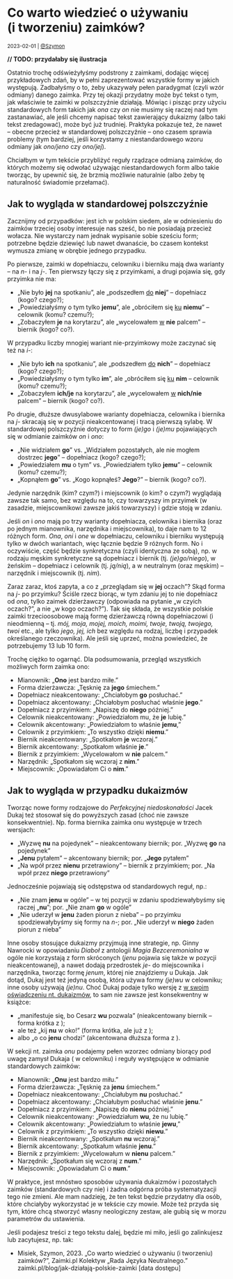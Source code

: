 # Co warto wiedzieć o używaniu (i tworzeniu) zaimków?

<small>2023-02-01 | [@Szymon](/@Szymon)</small>

<!-- ![TODO](/img-local/blog/TODO.jpg) -->

**// TODO: przydałaby się ilustracja**

Ostatnio trochę odświeżyłyśmy podstrony z zaimkami, dodając więcej przykładowych zdań, 
by w pełni zaprezentować wszystkie formy w jakich występują.
Zadbałyśmy o to, żeby ukazywały pełen paradygmat (czyli wzór odmiany) danego zaimka.
Przy tej okazji przydatny może być tekst o tym, jak właściwie te zaimki w polszczyźnie działają.
Mówiąc i pisząc przy użyciu standardowych form takich jak _ona_ czy _on_ nie musimy się raczej nad tym zastanawiać,
ale jeśli chcemy napisać tekst zawierający dukaizmy (albo taki tekst zredagować), może być już trudniej.
Praktyka pokazuje też, że nawet – obecne przecież w standardowej polszczyźnie – ono czasem sprawia problemy
(tym bardziej, jeśli korzystamy z niestandardowego wzoru odmiany jak _ono/jeno_ czy _ono/jej_).

Chciałbym w tym tekście przybliżyć reguły rządzące odmianą zaimków,
do których możemy się odwołać używając niestandardowych form albo takie tworząc, by upewnić się,
że brzmią możliwie naturalnie (albo żeby tę naturalność świadomie przełamać).

## Jak to wygląda w standardowej polszczyźnie

Zacznijmy od przypadków: jest ich w polskim siedem, ale w odniesieniu do zaimków trzeciej osoby
interesuje nas sześć, bo nie posiadają przecież wołacza. Nie wystarczy nam jednak wypisanie sobie sześciu form;
potrzebne będzie dziewięć lub nawet dwanaście, bo czasem kontekst wymusza zmianę w obrębie jednego przypadku.

Po pierwsze, zaimki w dopełniaczu, celowniku i bierniku mają dwa warianty – na _n-_ i na _j-_.
Ten pierwszy łączy się z przyimkami, a drugi pojawia się, gdy przyimka nie ma:

- „Nie było **jej** na spotkaniu”, ale „podszedłem <u>do</u> **niej**” – dopełniacz (kogo? czego?);
- „Powiedziałyśmy o tym tylko **jemu**”, ale „obróciłem się <u>ku</u> **niemu**” – celownik (komu? czemu?);
- „Zobaczyłem **je** na korytarzu”, ale „wycelowałem <u>w</u> **nie** palcem” – biernik (kogo? co?).

W przypadku liczby mnogiej wariant nie-przyimkowy może zaczynać się też na _i-_:

- „Nie było **ich** na spotkaniu”, ale „podszedłem <u>do</u> **nich**” – dopełniacz (kogo? czego?);
- „Powiedziałyśmy o tym tylko **im**”, ale „obróciłem się <u>ku</u> **nim** – celownik (komu? czemu?);
- „Zobaczyłem **ich/je** na korytarzu”, ale „wycelowałem <u>w</u> **nich/nie** palcem” – biernik (kogo? co?).

Po drugie, dłuższe dwusylabowe warianty dopełniacza, celownika i biernika na _j-_
skracają się w pozycji nieakcentowanej i tracą pierwszą sylabę.
W standardowej polszczyźnie dotyczy to form _(je)go_ i _(je)mu_ pojawiających się w odmianie zaimków _on_ i _ono_:

- „Nie widziałem **go**” vs. „Widziałem pozostałych, ale nie mogłem dostrzec **jego**” – dopełniacz (kogo? czego?);
- „Powiedziałem **mu** o tym” vs. „Powiedziałem tylko **jemu**” – celownik (komu? czemu?);
- „Kopnąłem **go**” vs. „Kogo kopnąłeś? **Jego**?” – biernik (kogo? co?).

Jedynie narzędnik (kim? czym?) i miejscownik (o kim? o czym?) wyglądają zawsze tak samo,
bez względu na to, czy towarzyszy im przyimek (w zasadzie, miejscownikowi zawsze jakiś towarzyszy) i gdzie stoją w zdaniu.

Jeśli _on_ i _ono_ mają po trzy warianty dopełniacza, celownika i biernika (oraz po jednym mianownika, narzędnika i miejscownika),
to daje nam to 12 różnych form. _Ona_, _oni_ i _one_ w dopełniaczu, celowniku i bierniku występują tylko w dwóch wariantach,
więc łącznie będzie 9 różnych form. No i oczywiście, część będzie synkretyczna (czyli identyczna ze sobą),
np. w rodzaju męskim synkretyczne są dopełniacz i biernik (tj. _(je)go/niego_),
w żeńskim – dopełniacz i celownik (tj. _ją/nią_), a w neutralnym (oraz męskim) – narzędnik i miejscownik (tj. _nim_).

Zaraz zaraz, ktoś zapyta, a co z „przeglądam się w **jej** oczach”?
Skąd forma na _j-_ po przyimku? Ściśle rzecz biorąc, w tym zdaniu jej to nie dopełniacz od _ona_,
tylko zaimek dzierżawczy (odpowiada na pytanie „w czyich oczach?”, a nie „w kogo oczach?”).
Tak się składa, że wszystkie polskie zaimki trzecioosobowe mają formę dzierżawczą równą dopełniaczowi
(i nieodmienną – tj. _mój, moja, mojej, moich, moimi, twoje, twoją, twojego, twoi_ etc.,
ale tylko _jego, jej, ich_ bez względu na rodzaj, liczbę i przypadek określanego rzeczownika).
Ale jeśli się uprzeć, można powiedzieć, że potrzebujemy 13 lub 10 form.

Trochę ciężko to ogarnąć. Dla podsumowania, przegląd wszystkich możliwych form zaimka ono:

- Mianownik: „**Ono** jest bardzo miłe.”
- Forma dzierżawcza: „Tęsknię za **jego** śmiechem.”
- Dopełniacz nieakcentowany: „Chciałobym **go** posłuchać.”
- Dopełniacz akcentowany: „Chciałobym posłuchać właśnie **jego**.”
- Dopełniacz z przyimkiem: „Napiszę do **niego** później.”
- Celownik nieakcentowany: „Powiedziałom mu, że **je** lubię.”
- Celownik akcentowany: „Powiedziałom to właśnie **jemu**,”
- Celownik z przyimkiem: „To wszystko dzięki **niemu**.”
- Biernik nieakcentowany: „Spotkałom **je** wczoraj.”
- Biernik akcentowany: „Spotkałom właśnie **je**.”
- Biernik z przyimkiem: „Wycelowałom w **nie** palcem.”
- Narzędnik: „Spotkałom się wczoraj z **nim**.”
- Miejscownik: „Opowiadałom Ci o **nim**.”

## Jak to wygląda w przypadku dukaizmów

Tworząc nowe formy rodzajowe do _Perfekcyjnej niedoskonałości_ Jacek Dukaj też stosował się do powyższych zasad
(choć nie zawsze konsekwentnie). Np. forma biernika zaimka onu występuje w trzech wersjach:

- „Wyzwę **nu** na pojedynek” – nieakcentowany biernik; por. „Wyzwę **go** na pojedynek”
- „**Jenu** pytałem” – akcentowany biernik; por. „**Jego** pytałem”
- „Na wpół przez **nienu** przetrawiony” – biernik z przyimkiem; por. „Na wpół przez **niego** przetrawiony”

Jednocześnie pojawiają się odstępstwa od standardowych reguł, np.:

- „Nie znam **jenu** w ogóle” – w tej pozycji w zdaniu spodziewałybyśmy się raczej „**nu**”; por. „Nie znam **go** w ogóle”
- „Nie uderzył w **jenu** żaden piorun z nieba” – po przyimku spodziewałybyśmy się formy na _n-_; por. „Nie uderzył w **niego** żaden piorun z nieba”

Inne osoby stosujące dukaizmy przyjmują inne strategie, np. Ginny Nawrocki w opowiadaniu _Diaboł_ z antologii _Magia Bezceremonialna_
w ogóle nie korzystają z form skróconych (_jenu_ pojawia się także w pozycji nieakcentowanej),
a nawet dodają przedrostek _je-_ do miejscownika i narzędnika, tworząc formę _jenum_, której nie znajdziemy u Dukaja.
Jak dotąd, Dukaj jest też jedyną osobą, która używa formy _(je)wu_ w celowniku; inne osoby używają _(je)nu_.
Choć Dukaj podaje tylko wersję z <w> [w swoim oświadczeniu nt. dukaizmów](https://www.facebook.com/wydawnictwoliterackie/posts/pfbid02F3B9grQr7fDugGRB1Ne4AXrcf43PRhcXrvGc86TXJRmEGbGXFEqKnyeaSodaAC69l),
to sam nie zawsze jest konsekwentny w książce:

- „manifestuje się, bo Cesarz **wu** pozwala” (nieakcentowany biernik – forma krótka z <w>);
- ale też „kij **nu** w oko!” (forma krótka, ale już  z <n>);
- albo „o co **jenu** chodzi” (akcentowana dłuższa forma z <n>).

W sekcji nt. zaimka _onu_ podajemy pełen wzorzec odmiany biorący pod uwagę zamysł Dukaja (<w> w celowniku)
i reguły występujące w odmianie standardowych zaimków:

- Mianownik: „**Onu** jest bardzo miłu.”
- Forma dzierżawcza: „Tęsknię za **jenu** śmiechem.”
- Dopełniacz nieakcentowany: „Chciałubym **nu** posłuchać.”
- Dopełniacz akcentowany: „Chciałubym posłuchać właśnie **jenu**.”
- Dopełniacz z przyimkiem: „Napiszę do **nienu** później.”
- Celownik nieakcentowany: „Powiedziałum **wu**, że nu lubię.”
- Celownik akcentowany: „Powiedziałum to właśnie **jewu**,”
- Celownik z przyimkiem: „To wszystko dzięki **niewu**.”
- Biernik nieakcentowany: „Spotkałum **nu** wczoraj.”
- Biernik akcentowany: „Spotkałum właśnie **jenu**.”
- Biernik z przyimkiem: „Wycelowałum w **nienu** palcem.”
- Narzędnik: „Spotkałum się wczoraj z **num**.”
- Miejscownik: „Opowiadałum Ci o **num**.”

W praktyce, jest mnóstwo sposobów używania dukaizmów i pozostałych zaimków (standardowych czy nie)
i żadna odgórna próba systematyzacji tego nie zmieni. Ale mam nadzieję, że ten tekst będzie przydatny dla osób,
które chciałyby wykorzystać je w tekście czy mowie. Może też przyda się tym, które chcą stworzyć własny neologiczny zestaw,
ale gubią się w morzu parametrów du ustawienia.

Jeśli podajesz treści z tego tekstu dalej, będzie mi miło, jeśli go zalinkujesz lub zacytujesz, np. tak:

 - Misiek, Szymon, 2023. „Co warto wiedzieć o używaniu (i tworzeniu) zaimków?”, Zaimki.pl Kolektyw „Rada Języka Neutralnego.” zaimki.pl/blog/jak-działają-polskie-zaimki \[data dostępu]
